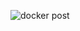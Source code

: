 ![docker post](https://github.com/AllaVyz/Docker/assets/155818631/b3c7858a-1f9e-49af-a266-17a4804c671f)
